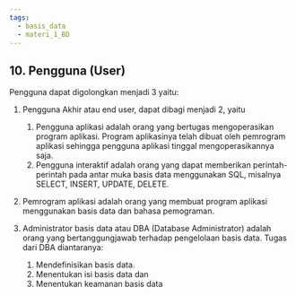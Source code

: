 ```yaml
---
tags:
  - basis_data
  - materi_1_BD
---
```

## 10. Pengguna (User)

Pengguna dapat digolongkan menjadi 3 yaitu:

1. Pengguna Akhir atau end user, dapat dibagi menjadi 2, yaitu
	1. ﻿﻿﻿Pengguna aplikasi adalah orang yang bertugas mengoperasikan program aplikasi. Program aplikasinya telah dibuat oleh pemrogram aplikasi sehingga pengguna aplikasi tinggal mengoperasikannya saja.
	2. ﻿﻿﻿Pengguna interaktif adalah orang yang dapat memberikan perintah-perintah pada antar muka basis data menggunakan SQL, misalnya SELECT, INSERT, UPDATE, DELETE.

2. ﻿﻿﻿Pemrogram aplikasi adalah orang yang membuat program aplikasi menggunakan basis data dan bahasa pemograman.

3. ﻿﻿﻿Administrator basis data atau DBA (Database Administrator) adalah orang yang bertanggungjawab terhadap pengelolaan basis data. Tugas dari DBA diantaranya:
	1. ﻿﻿﻿Mendefinisikan basis data.
	2. ﻿﻿﻿Menentukan isi basis data dan
	3. ﻿﻿﻿Menentukan keamanan basis data

